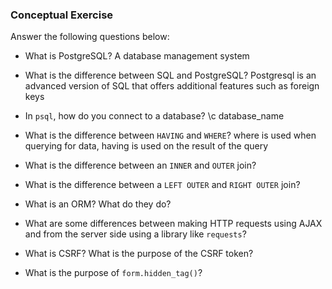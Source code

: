### Conceptual Exercise

Answer the following questions below:

- What is PostgreSQL?
A database management system

- What is the difference between SQL and PostgreSQL?
Postgresql is an advanced version of SQL that offers additional features such as foreign keys
- In `psql`, how do you connect to a database?
\c database_name
- What is the difference between `HAVING` and `WHERE`?
where is used when querying for data, having is used on the result of the query
- What is the difference between an `INNER` and `OUTER` join?

- What is the difference between a `LEFT OUTER` and `RIGHT OUTER` join?

- What is an ORM? What do they do?

- What are some differences between making HTTP requests using AJAX 
  and from the server side using a library like `requests`?

- What is CSRF? What is the purpose of the CSRF token?

- What is the purpose of `form.hidden_tag()`?
